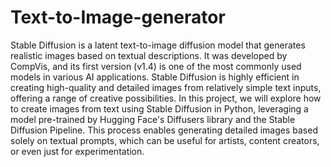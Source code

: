# Text-to-Image-generator
Stable Diffusion is a latent text-to-image diffusion model that generates realistic images based on textual descriptions. It was developed by CompVis, and its first version (v1.4) is one of the most commonly used models in various AI applications. Stable Diffusion is highly efficient in creating high-quality and detailed images from relatively simple text inputs, offering a range of creative possibilities.
In this project, we will explore how to create images from text using Stable Diffusion in Python, leveraging a model pre-trained by Hugging Face's Diffusers library and the Stable Diffusion Pipeline. This process enables generating detailed images based solely on textual prompts, which can be useful for artists, content creators, or even just for experimentation.
